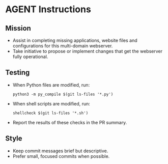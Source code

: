 # AGENT Instructions

## Mission
- Assist in completing missing applications, website files and configurations for this multi-domain webserver.
- Take initiative to propose or implement changes that get the webserver fully operational.

## Testing
- When Python files are modified, run:
  ```
  python3 -m py_compile $(git ls-files '*.py')
  ```
- When shell scripts are modified, run:
  ```
  shellcheck $(git ls-files '*.sh')
  ```
- Report the results of these checks in the PR summary.

## Style
- Keep commit messages brief but descriptive.
- Prefer small, focused commits when possible.
